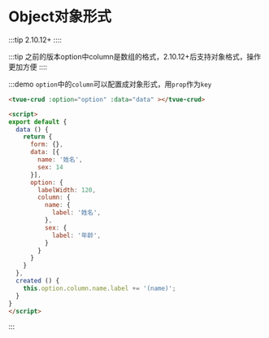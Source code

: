# Object对象形式
:::tip
 2.10.12+
::::

:::tip
之前的版本option中column是数组的格式，2.10.12+后支持对象格式，操作更加方便
::::

:::demo  `option`中的`column`可以配置成对象形式，用`prop`作为`key`
```html
<tvue-crud :option="option" :data="data" ></tvue-crud>

<script>
export default {
  data () {
    return {
      form: {},
      data: [{
        name: '姓名',
        sex: 14
      }],
      option: {
        labelWidth: 120,
        column: {
          name: {
            label: '姓名',
          },
          sex: {
            label: '年龄',
          }
        }
      }
    }
  },
  created () {
    this.option.column.name.label += '(name)';
  }
}
</script>

```
:::

